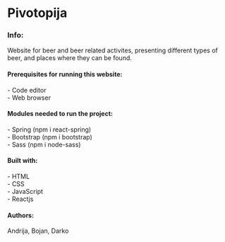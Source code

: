 <h1> Pivotopija </h1>

<h3>Info:</h3>
Website for beer and beer related activites, presenting different types of beer, and places where they can be found.

<h4>Prerequisites for running this website:</h4>
- Code editor</br>
- Web browser


<h4>Modules needed to run the project:</h4>
- Spring (npm i react-spring)</br>
- Bootstrap (npm i bootstrap)</br>
- Sass (npm i node-sass)

<h4>Built with:</h4>
- HTML</br>
- CSS</br>
- JavaScript</br>
- Reactjs

<h4>Authors:</h4>
Andrija, Bojan, Darko
